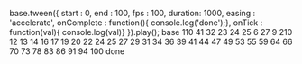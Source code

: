 base.tween({
start : 0,
end : 100,
fps : 100,
duration: 1000,
easing : 'accelerate',
onComplete : function(){ console.log('done');},
onTick : function(val){ console.log(val)}
}).play();
base
110
41
32
23
24
25
6
27
9
210
12
13
14
16
17
19
20
22
24
25
27
29
31
34
36
39
41
44
47
49
53
55
59
64
66
70
73
78
83
86
91
94
100
done